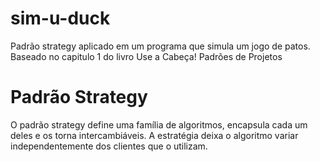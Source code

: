 # sim-u-duck

Padrão strategy aplicado em um programa que simula um jogo de patos. Baseado no capitulo 1 do livro Use a Cabeça! Padrões de Projetos

# Padrão Strategy
O padrão strategy define uma família de algoritmos, encapsula cada um deles e os torna intercambiáveis. A estratégia deixa o algoritmo variar independentemente dos clientes que o utilizam.
